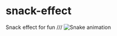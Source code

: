 # snack-effect
Snack effect for fun ///
![Snake animation](https://github.com/LEILAFARIAS-DVL/snack-effect/blob/output/github-contribution-grid-snake.svg)
